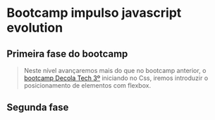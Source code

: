 # Bootcamp impulso javascript evolution

## Primeira fase do bootcamp

>Neste nível avançaremos mais do que no bootcamp anterior, o [bootcamp Decola Tech 3º]("https://github.com/dev-gameric/DIOBootcamp-decola-tech-3a-Edicao") iniciando no Css, iremos introduzir o posicionamento de elementos com flexbox.

## Segunda fase
